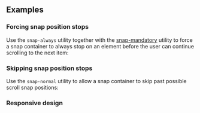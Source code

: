 ## Examples

### Forcing snap position stops

Use the `snap-always` utility together with the [snap-mandatory](/docs/scroll-snap-type#mandatory-scroll-snapping) utility to force a snap container to always stop on an element before the user can continue scrolling to the next item:

### Skipping snap position stops

Use the `snap-normal` utility to allow a snap container to skip past possible scroll snap positions:

### Responsive design